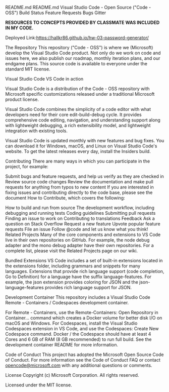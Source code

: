 README.md
README.md Visual Studio Code - Open Source ("Code - OSS") Build Status Feature Requests Bugs Gitter

**RESOURCES TO CONCEPTS PROVIDED BY CLASSMATE WAS INCLUDED IN MY CODE.**

Deployed Link:https://hallkr86.github.io/hw-03-password-generator/

The Repository This repository ("Code - OSS") is where we (Microsoft) develop the Visual Studio Code product. Not only do we work on code and issues here, we also publish our roadmap, monthly iteration plans, and our endgame plans. This source code is available to everyone under the standard MIT license.

Visual Studio Code VS Code in action

Visual Studio Code is a distribution of the Code - OSS repository with Microsoft specific customizations released under a traditional Microsoft product license.

Visual Studio Code combines the simplicity of a code editor with what developers need for their core edit-build-debug cycle. It provides comprehensive code editing, navigation, and understanding support along with lightweight debugging, a rich extensibility model, and lightweight integration with existing tools.

Visual Studio Code is updated monthly with new features and bug fixes. You can download it for Windows, macOS, and Linux on Visual Studio Code's website. To get the latest releases every day, install the Insiders build.

Contributing There are many ways in which you can participate in the project, for example:

Submit bugs and feature requests, and help us verify as they are checked in Review source code changes Review the documentation and make pull requests for anything from typos to new content If you are interested in fixing issues and contributing directly to the code base, please see the document How to Contribute, which covers the following:

How to build and run from source The development workflow, including debugging and running tests Coding guidelines Submitting pull requests Finding an issue to work on Contributing to translations Feedback Ask a question on Stack Overflow Request a new feature Upvote popular feature requests File an issue Follow @code and let us know what you think! Related Projects Many of the core components and extensions to VS Code live in their own repositories on GitHub. For example, the node debug adapter and the mono debug adapter have their own repositories. For a complete list, please visit the Related Projects page on our wiki.

Bundled Extensions VS Code includes a set of built-in extensions located in the extensions folder, including grammars and snippets for many languages. Extensions that provide rich language support (code completion, Go to Definition) for a language have the suffix language-features. For example, the json extension provides coloring for JSON and the json-language-features provides rich language support for JSON.

Development Container This repository includes a Visual Studio Code Remote - Containers / Codespaces development container.

For Remote - Containers, use the Remote-Containers: Open Repository in Container... command which creates a Docker volume for better disk I/O on macOS and Windows. For Codespaces, install the Visual Studio Codespaces extension in VS Code, and use the Codespaces: Create New Codespace command. Docker / the Codespace should have at least 4 Cores and 6 GB of RAM (8 GB recommended) to run full build. See the development container README for more information.

Code of Conduct This project has adopted the Microsoft Open Source Code of Conduct. For more information see the Code of Conduct FAQ or contact opencode@microsoft.com with any additional questions or comments.

License Copyright (c) Microsoft Corporation. All rights reserved.

Licensed under the MIT license.
